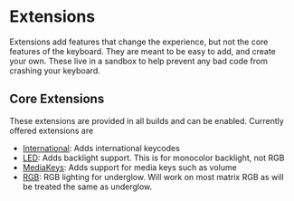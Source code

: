 # Extensions
Extensions add features that change the experience, but not the core features of
the keyboard. They are meant to be easy to add, and create your own. These live in
a sandbox to help prevent any bad code from crashing your keyboard.

## Core Extensions
These extensions are provided in all builds and can be enabled. Currently offered
extensions are

- [International](international.md): Adds international keycodes
- [LED](led.md): Adds backlight support. This is for monocolor backlight, not RGB
- [MediaKeys](media_keys.md): Adds support for media keys such as volume
- [RGB](rgb.md): RGB lighting for underglow. Will work on most matrix RGB as will
be treated the same as underglow.
